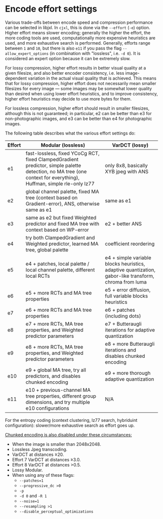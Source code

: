 # Encode effort settings

Various trade-offs between encode speed and compression performance can be selected in libjxl. In `cjxl`, this is done via the `--effort` (`-e`) option.
Higher effort means slower encoding; generally the higher the effort, the more coding tools are used, computationally more expensive heuristics are used,
and more exhaustive search is performed. 
Generally, efforts range between `1` and `10`, but there is also `e11` if you pass the flag `--allow_expert_options` (in combination with "lossless", i.e. `-d 0`). It is considered an expert option because it can be extremely slow.


For lossy compression, higher effort results in better visual quality at a given filesize, and also better
encoder consistency, i.e. less image-dependent variation in the actual visual quality that is achieved. This means that for lossy compression,
higher effort does not necessarily mean smaller filesizes for every image — some images may be somewhat lower quality than desired when using
lower effort heuristics, and to improve consistency, higher effort heuristics may decide to use more bytes for them.

For lossless compression, higher effort should result in smaller filesizes, although this is not guaranteed;
in particular, e2 can be better than e3 for non-photographic images, and e3 can be better than e4 for photographic images.

The following table describes what the various effort settings do:

|Effort | Modular (lossless) | VarDCT (lossy) |
|-------|--------------------|----------------|
| e1 | fast-lossless, fixed YCoCg RCT, fixed ClampedGradient predictor, simple palette detection, no MA tree (one context for everything), Huffman, simple rle-only lz77 | only 8x8, basically XYB jpeg with ANS |
| e2 | global channel palette, fixed MA tree (context based on Gradient-error), ANS, otherwise same as e1 | same as e1 |
| e3 | same as e2 but fixed Weighted predictor and fixed MA tree with context based on WP-error | e2 + better ANS |
| e4 | try both ClampedGradient and Weighted predictor, learned MA tree, global palette | coefficient reordering |
| e5 | e4 + patches, local palette / local channel palette, different local RCTs | e4 + simple variable blocks heuristics, adaptive quantization, gabor-like transform, chroma from luma |
| e6 | e5 + more RCTs and MA tree properties | e5 + error diffusion, full variable blocks heuristics |
| e7 | e6 + more RCTs and MA tree properties | e6 + patches (including dots) |
| e8 | e7 + more RCTs, MA tree properties, and Weighted predictor parameters | e7 + Butteraugli iterations for adaptive quantization |
| e9 | e8 + more RCTs, MA tree properties, and Weighted predictor parameters | e8 + more Butteraugli iterations and disables chunked encoding |
| e10 | e9 + global MA tree, try all predictors, and disables chunked encoding | e9 + more thorough adaptive quantization |
| e11 | e10 + previous-channel MA tree properties, different group dimensions, and try multiple e10 configurations | N/A |

For the entropy coding (context clustering, lz77 search, hybriduint configuration): slower/more exhaustive search as effort goes up.

<u>Chunked encoding is also disabled under these circumstances:</u>
* When the image is smaller than 2048x2048.
* Lossless Jpeg transcoding.
* VarDCT at distances ≥20.
* Effort 7 VarDCT at distances ≥3.0.
* Effort 8 VarDCT at distances >0.5.
* Lossy Modular.
* When using any of these flags:
  * `--patches=1`
  * `--progressive_dc >0`
  * `-p`
  * `-d 0` and `-R 1`
  * `--noise=1`
  * `--resampling >1`
  * `--disable_perceptual_optimizations`
